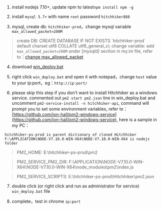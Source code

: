 
1. install nodejs 7.10+, update npm to latest`npm install npm -g`

2. install `mysql 5.7+` with name `root` password `hitchhiker888` 

3. mysql, create db: `hitchhiker-prod`，change mysql variable `max_allowed_packet=200M`
> create DB: CREATE DATABASE IF NOT EXISTS \`hitchhiker-prod\` default charset utf8 COLLATE utf8_general_ci;
> change variable: add `max_allowed_packet=200M` under [mysqld] section in my.ini file, refer to：[change max_allowed_packet](https://stackoverflow.com/questions/8062496/how-to-change-max-allowed-packet-size)

4. download [win_deploy.bat](https://raw.githubusercontent.com/brookshi/Hitchhiker/release/deploy/win_deploy.bat)

5. right click `win_deploy.bat` and open it with notepad，change `host` value to your ip:port，eg：`http://ip:port/`

6. please skip this step if you don't want to install Hitchhiker as a windows service. commented out `pm2 start pm2.json` line in win_deploy.bat and uncomment `pm2-service-install -n hitchhiker-api`, command will prompt you to set some environment variables, refer to：[https://github.com/jon-hall/pm2-windows-service](https://github.com/jon-hall/pm2-windows-service), here is a sample in my PC：
``` 
hitchhiker-ps-prod is parent dictionary of cloned Hitchhiker
F:\APPLICATION\NODE-V7.10.0-WIN-X64\NODE-V7.10.0-WIN-X64 is nodejs folder
```
> PM2_HOME: E:\hitchhiker-ps-prod\pm2

> PM2_SERVICE_PM2_DIR: F:\APPLICATION\NODE-V7.10.0-WIN-X64\NODE-V7.10.0-WIN-X64\node_modules\pm2\index.js

> PM2_SERVICE_SCRIPTS: E:\hitchhiker-ps-prod\Hitchhiker\pm2.json 

7. double click (or right click and run as administrator for service) `win_deploy.bat` file

8. complete，test in chrome `ip:port`
